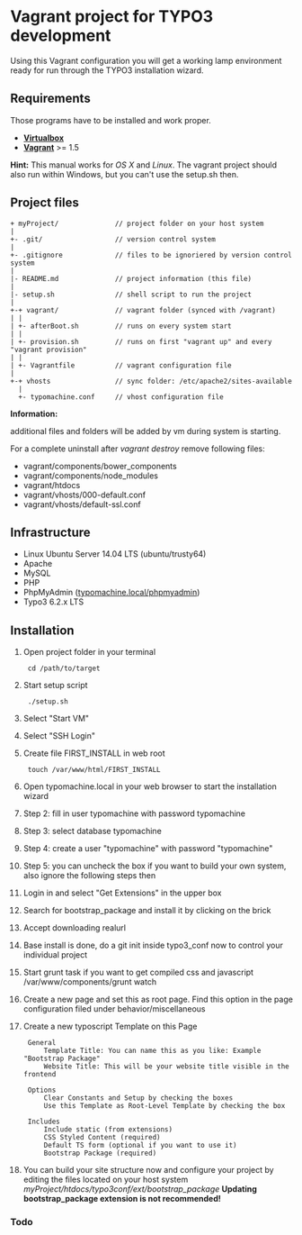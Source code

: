 # Vagrant project for TYPO3 development

Using this Vagrant configuration you will get a working lamp environment
ready for run through the TYPO3 installation wizard.

## Requirements

Those programs have to be installed and work proper.

- [__Virtualbox__](https://www.virtualbox.org)
- [__Vagrant__](https://www.vagrantup.com)  >= 1.5

__Hint:__ This manual works for _OS X_ and _Linux_. The vagrant project
should also run within Windows, but you can't use the setup.sh then.

## Project files

    + myProject/              // project folder on your host system 
    |
    +- .git/                  // version control system
    |
    +- .gitignore             // files to be ignoriered by version control system
    |
    |- README.md              // project information (this file)
    |
    |- setup.sh               // shell script to run the project
    |
    +-+ vagrant/              // vagrant folder (synced with /vagrant)
    | |
    | +- afterBoot.sh         // runs on every system start
    | |
    | +- provision.sh         // runs on first "vagrant up" and every "vagrant provision"
    | |
    | +- Vagrantfile          // vagrant configuration file
    |
    +-+ vhosts                // sync folder: /etc/apache2/sites-available
      |
      +- typomachine.conf     // vhost configuration file


__Information:__ 

additional files and folders will be added by vm during system is starting.

For a complete uninstall after _vagrant destroy_ remove following files:

 * vagrant/components/bower_components
 * vagrant/components/node_modules
 * vagrant/htdocs
 * vagrant/vhosts/000-default.conf
 * vagrant/vhosts/default-ssl.conf

## Infrastructure

- Linux Ubuntu Server 14.04 LTS (ubuntu/trusty64)
- Apache
- MySQL
- PHP
- PhpMyAdmin ([typomachine.local/phpmyadmin](typomachine.local/phpmyadmin))
- Typo3 6.2.x LTS


## Installation

1. Open project folder in your terminal

        cd /path/to/target
    
1. Start setup script

        ./setup.sh

1. Select "Start VM"

1. Select "SSH Login"

1. Create file FIRST_INSTALL in web root
 
        touch /var/www/html/FIRST_INSTALL

1. Open typomachine.local in your web browser to start the installation wizard

1. Step 2: fill in user typomachine with password typomachine

1. Step 3: select database typomachine

1. Step 4: create a user "typomachine" with password "typomachine"

1. Step 5: you can uncheck the box if you want to build your own system, also ignore the following steps then

1. Login in and select "Get Extensions" in the upper box

1. Search for bootstrap_package and install it by clicking on the brick

1. Accept downloading realurl

1. Base install is done, do a git init inside typo3_conf now to control your individual project

1. Start grunt task if you want to get compiled css and javascript
        /var/www/components/grunt watch

1. Create a new page and set this as root page. Find this option in the page configuration filed under behavior/miscellaneous

1. Create a new typoscript Template on this Page

        General
            Template Title: You can name this as you like: Example "Bootstrap Package"
            Website Title: This will be your website title visible in the frontend

        Options
            Clear Constants and Setup by checking the boxes
            Use this Template as Root-Level Template by checking the box

        Includes
            Include static (from extensions)
            CSS Styled Content (required)
            Default TS form (optional if you want to use it)
            Bootstrap Package (required)

1. You can build your site structure now and configure your project by editing the files located on your host system _myProject/htdocs/typo3conf/ext/bootstrap_package_ __Updating bootstrap_package extension is not recommended!__


### Todo

